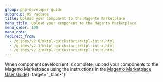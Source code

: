 ```yaml
---
group: php-developer-guide
subgroup: 05_Package
title: Upload your component to the Magento Marketplace
menu_title: Upload your component to the Magento Marketplace
menu_order: 100
menu_node:
redirect_from:
  - /guides/v2.0/mktpl-quickstart/mktpl-intro.html
  - /guides/v2.1/mktpl-quickstart/mktpl-intro.html
  - /guides/v2.2/mktpl-quickstart/mktpl-intro.html
---
```


When component development is complete, upload your components to the Magento Marketplace using the instructions in the [Magento Marketplace User Guide](http://docs.magento.com/marketplace/user_guide/getting-started.html){: target="_blank"}.
